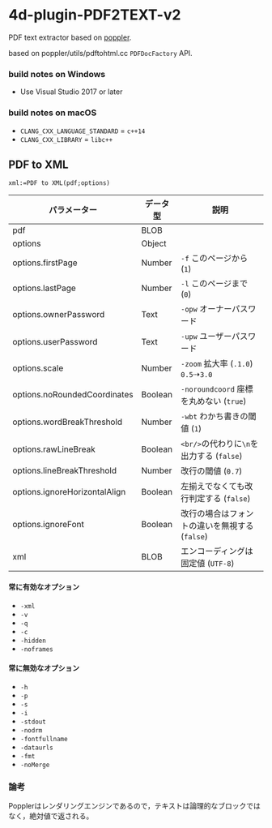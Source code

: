 # 4d-plugin-PDF2TEXT-v2
PDF text extractor based on [poppler](https://poppler.freedesktop.org).

based on poppler/utils/pdftohtml.cc `PDFDocFactory` API.

### build notes on Windows

* Use Visual Studio 2017 or later

### build notes on macOS

* `CLANG_CXX_LANGUAGE_STANDARD` = `c++14`
* `CLANG_CXX_LIBRARY` = `libc++`

## PDF to XML

```4d
xml:=PDF to XML(pdf;options)
```

|パラメーター|データ型|説明|
|-|-|-|
|pdf|BLOB||
|options|Object||
|options.firstPage|Number|`-f` このページから (`1`)|
|options.lastPage|Number|`-l` このページまで (`0`)|
|options.ownerPassword|Text|`-opw` オーナーパスワード|
|options.userPassword|Text|`-upw` ユーザーパスワード|
|options.scale|Number|`-zoom` 拡大率 (`.1.0`) `0.5`⇢`3.0`|
|options.noRoundedCoordinates|Boolean|`-noroundcoord` 座標を丸めない (`true`)|
|options.wordBreakThreshold|Number|`-wbt` わかち書きの閾値 (`1`)|
|options.rawLineBreak|Boolean|`<br/>`の代わりに`\n`を出力する (`false`)|
|options.lineBreakThreshold|Number|改行の閾値 (`0.7`)|
|options.ignoreHorizontalAlign|Boolean|左揃えでなくても改行判定する (`false`)|
|options.ignoreFont|Boolean|改行の場合はフォントの違いを無視する (`false`)|
|xml|BLOB|エンコーディングは固定値 (`UTF-8`)|

#### 常に有効なオプション

* `-xml`
* `-v`
* `-q`
* `-c`
* `-hidden`
* `-noframes`

#### 常に無効なオプション

* `-h`
* `-p`
* `-s`
* `-i`
* `-stdout`
* `-nodrm`
* `-fontfullname`
* `-dataurls`
* `-fmt`
* `-noMerge`
  
### 論考

Popplerはレンダリングエンジンであるので，テキストは論理的なブロックではなく，絶対値で返される。
